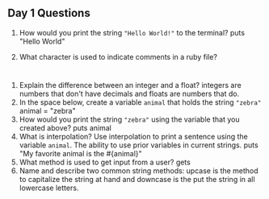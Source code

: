 ## Day 1 Questions

1. How would you print the string `"Hello World!"` to the terminal?
 puts "Hello World"

1. What character is used to indicate comments in a ruby file?
 #

1. Explain the difference between an integer and a float?
 integers are numbers that don't have decimals and floats are numbers that do.
1. In the space below, create a variable `animal` that holds the string `"zebra"`
 animal = "zebra"
1. How would you print the string `"zebra"` using the variable that you created above?
 puts animal
1. What is interpolation? Use interpolation to print a sentence using the variable `animal`.
 The ability to use prior variables in current strings. puts "My favorite animal is the #{animal}"
1. What method is used to get input from a user?
 gets
1. Name and describe two common string methods:
upcase is the  method to capitalize the string at hand and downcase is the put the string in all lowercase letters.
